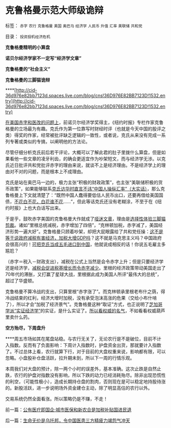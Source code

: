 # 克鲁格曼示范大师级诡辩

标签： `赤字` `农行` `克鲁格曼` `美国` `奥巴马` `经济学` `人民币` `升值` `汇率` `美联储` `共和党` 

目录： `投资投机经济危机`

**克鲁格曼精明的小算盘**

**诺贝尔经济学家不一定写“经济学文章”**

**克鲁格曼的“社会主义”**

**克鲁格曼的三脚猫诡辩**

****[http://cid-36d976e82bb7123d.spaces.live.com/blog/cns!36D976E82BB7123D!1532.entry](http://cid-36d976e82bb7123d.spaces.live.com/blog/cns!36D976E82BB7123D!1532.entry)

[在美国赤字和医改的问题上](../../../2010/7/14/美国赤字和医保的共和民主两党，和克鲁格曼.md)，前诺贝尔经济学奖得主，《纽约时报》专栏作家克鲁格曼的立场最为有趣。克氏作为第一位靠写时财经时评（也就是今天中国的股评之类）得奖的作家，经常被批评缺乏逻辑的一致性，或者说，克氏从来没有完成一系列专著或类似的专搞，以阐明他的方法论。

尽管仔细分析克氏前后若干评论，大概可以了解此君的肚子里拨什么算盘，但是如果看他一些文章的凌牙利齿，的确会更适宜作为吵架短文，而与经济学无涉。以克氏近日批评共和党批评赤字的理由来说，就谈不上是经济理由。不是经济学上的理由对不对的问题，而是根本上不成理由。

克氏是站在奥巴马一边的，极力主张“积极的财政政策”，也主张“美联储积极的货币政策”，如果能够联系[克氏访华时直言不讳“中国人操纵汇率”（大实话）](../../../2009/5/14/诺奖资本学家克鲁格曼先生尴尬中国周.md)，那么克鲁格曼上下文就清楚了：“既然中国人蠢得要低估人民币出口，还要再借给美国国债，[不花白不花，白花谁不花](../../../2010/6/29/克鲁格曼和心脏病的中国式疗法.md)……”，但此等话克氏还没有老糊涂，不至于在《纽约时报》上也大白话写出来。

于是乎，鼓吹赤字美国的克鲁格曼大作就成了[哑迷文章](../../../2009/5/5/假装无私！专业化打哑迷诡辩的中国式专家.md)，理由是[选择性体验三脚猫剪裁](../../../2009/7/10/三脚猫真理艺术.md)。诸如“里根总统减税，赤字增加了四倍”，“克林顿加税，赤字减了，美国经济形势一遍大好”。克鲁格曼只顾着吵架，却把大屁眼露给了共和党任操：[这不是等于说政府减税有害经济，加税大增GDP吗](../../../2009/12/10/专家教授嫌中国税收太轻，“向国际接轨”.md)？这不就是马克思主义吗？中国政府会很高兴的！[可把克氏当成五毛进口到中国](../../../2010/6/23/美国是不会为他国的民主而奋斗的.md)，他就说成相反的话！你说五毛雇主多尴尬？

（赤字＝税入－财政支出），减税在公式上当然是会令赤字上升；但是只要经济学还是经济学，[减税会促进税基增长而令赤字减少](../../../2007/10/27/让利于民，增厚国民福祉，更利税基培养.md)。里根的经济政策带动美国走出了70年代的滞胀，又打赢了星球大战，里根据此成为美国人所评“最伟大的总统”，超过了华盛顿。

克鲁格曼不算冷战的支出，只算里根“赤字涨了”。而克林顿承里根老布什之荫，得冷战结束的红利，经济大增时加税，没有承受泡沫高涨的危果（交给小布什啃了），所以才会“加税了经济景气”。克鲁格曼这种“取证”方式，也正说明了[芝加哥学派“实证经济学”](../../../2009/12/31/数学囚徒的芝加哥学派.md)的实证，是什么实证了。[所以看权威的名气](../../../2010/5/10/理性主义科学家是不是很牛逼的大祭师？.md)，不如看看权威葫芦里卖什么药。

**空方殆尽，下周盘升**

****周五市场如其在尾盘站稳。与农行无关了，无论农行是不是破位，目前不计入指数。反而有了负面影响：下周计入指数时，护盘资金出货，那就要计入指数了。不过总体上看，农行就算下行，对于目前的大盘权重来说，影响都有限，可以忽略。小盘股补仓盘活跃，拉升期未到，所以下一周的行情乐观。

本周我们对大盘的预计，除一两个小时的误差外，基本准确。这次止跌是自然止跌，农行的护盘对指数没有影响，所以下跌的动力已经消耗殆尽。除非出现恐慌性的利空，（可能性极小），造成长期持仓盘的割肉，否则现在是可以稳定地持股待涨的。新股活跃，进一步说明场外资金建仓主动，除了明显高估的农行以外。

交易系统仍然全面看涨。所以策略仍是不赚，不走！







前一篇：[公有医疗即国企;城市医保和新农合是加税补贴国进民退](../../../2010/7/15/公有医疗即国企;城市医保和新农合是加税补贴国进民退.md)

后一篇：[生命无价是乌托邦，令中国医患三方精疲力竭怨气冲天](../../../2010/7/16/生命无价是乌托邦，令中国医患三方精疲力竭怨气冲天.md)